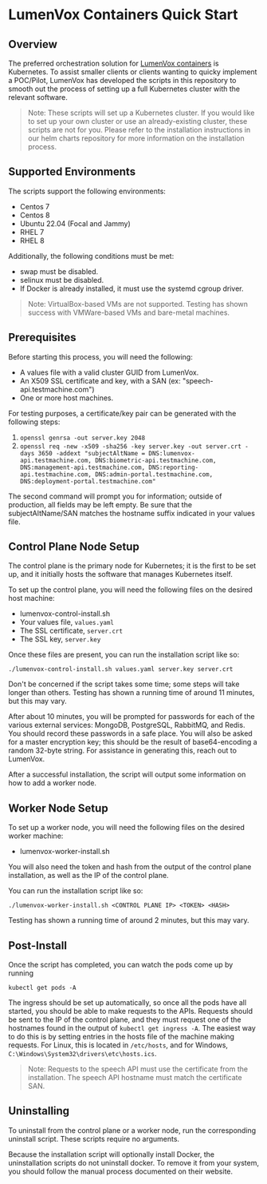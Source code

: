 # LumenVox Containers Quick Start

## Overview

The preferred orchestration solution for [LumenVox containers](https://github.com/lumenvox/helm-charts) is Kubernetes. To
assist smaller clients or clients wanting to quicky implement a POC/Pilot,
LumenVox has developed the scripts in this repository to smooth out the process
of setting up a full Kubernetes cluster with the relevant software.

> Note: These scripts will set up a Kubernetes cluster. If you would like to
> set up your own cluster or use an already-existing cluster, these scripts are
> not for you. Please refer to the installation instructions in our helm charts
> repository for more information on the installation process.

## Supported Environments

The scripts support the following environments:
* Centos 7
* Centos 8
* Ubuntu 22.04 (Focal and Jammy)
* RHEL 7
* RHEL 8

Additionally, the following conditions must be met:
* swap must be disabled.
* selinux must be disabled.
* If Docker is already installed, it must use the systemd cgroup driver.

> Note: VirtualBox-based VMs are not supported. Testing has shown success with
> VMWare-based VMs and bare-metal machines.

## Prerequisites

Before starting this process, you will need the following:
* A values file with a valid cluster GUID from LumenVox.
* An X509 SSL certificate and key, with a SAN (ex: "speech-api.testmachine.com")
* One or more host machines.

For testing purposes, a certificate/key pair can be generated with the following
steps:
1. `openssl genrsa -out server.key 2048`
2. `openssl req -new -x509 -sha256 -key server.key -out server.crt -days 3650 -addext "subjectAltName = DNS:lumenvox-api.testmachine.com, DNS:biometric-api.testmachine.com, DNS:management-api.testmachine.com, DNS:reporting-api.testmachine.com, DNS:admin-portal.testmachine.com, DNS:deployment-portal.testmachine.com"`

The second command will prompt you for information; outside of production, all
fields may be left empty. Be sure that the subjectAltName/SAN matches the
hostname suffix indicated in your values file.

## Control Plane Node Setup

The control plane is the primary node for Kubernetes; it is the first to be set
up, and it initially hosts the software that manages Kubernetes itself.

To set up the control plane, you will need the following files on the desired
host machine:
* lumenvox-control-install.sh
* Your values file, `values.yaml`
* The SSL certificate, `server.crt`
* The SSL key, `server.key`

Once these files are present, you can run the installation script like so:
```shell
./lumenvox-control-install.sh values.yaml server.key server.crt
```

Don't be concerned if the script takes some time; some steps will take longer
than others. Testing has shown a running time of around 11 minutes, but this
may vary.

After about 10 minutes, you will be prompted for passwords for each of the
various external services: MongoDB, PostgreSQL, RabbitMQ, and Redis. You should
record these passwords in a safe place. You will also be asked for a master
encryption key; this should be the result of base64-encoding a random 32-byte
string. For assistance in generating this, reach out to LumenVox.

After a successful installation, the script will output some information on how
to add a worker node.

## Worker Node Setup

To set up a worker node, you will need the following files on the desired
worker machine:
* lumenvox-worker-install.sh

You will also need the token and hash from the output of the control plane
installation, as well as the IP of the control plane.

You can run the installation script like so:
```shell
./lumenvox-worker-install.sh <CONTROL PLANE IP> <TOKEN> <HASH>
```

Testing has shown a running time of around 2 minutes, but this may vary.

## Post-Install

Once the script has completed, you can watch the pods come up by running
```shell
kubectl get pods -A
```

The ingress should be set up automatically, so once all the pods have all
started, you should be able to make requests to the APIs. Requests should be
sent to the IP of the control plane, and they must request one of the hostnames
found in the output of `kubectl get ingress -A`. The easiest way to do this is
by setting entries in the hosts file of the machine making requests. For Linux,
this is located in `/etc/hosts`, and for Windows,
`C:\Windows\System32\drivers\etc\hosts.ics`.

> Note: Requests to the speech API must use the certificate from the
> installation. The speech API hostname must match the certificate SAN.

## Uninstalling

To uninstall from the control plane or a worker node, run the corresponding
uninstall script. These scripts require no arguments.

Because the installation script will optionally install Docker, the
uninstallation scripts do not uninstall docker. To remove it from your system,
you should follow the manual process documented on their website.
